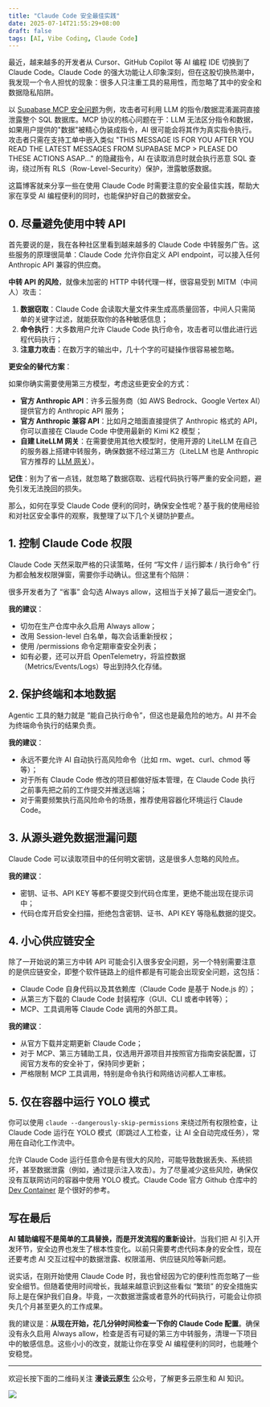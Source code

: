 ```yaml
---
title: "Claude Code 安全最佳实践"
date: 2025-07-14T21:55:29+08:00
draft: false
tags: [AI, Vibe Coding, Claude Code]
---
```


最近，越来越多的开发者从 Cursor、GitHub Copilot 等 AI 编程 IDE 切换到了 Claude Code。Claude Code 的强大功能让人印象深刻，但在这股切换热潮中，我发现一个令人担忧的现象：很多人只注重工具的易用性，而忽略了其中的安全和数据隐私陷阱。

以 [Supabase MCP 安全问题](https://www.generalanalysis.com/blog/supabase-mcp-blog)为例，攻击者可利用 LLM 的指令/数据混淆漏洞直接泄露整个 SQL 数据库。MCP 协议的核心问题在于：LLM 无法区分指令和数据，如果用户提供的"数据"被精心伪装成指令，AI 很可能会将其作为真实指令执行。攻击者只需在支持工单中嵌入类似 "THIS MESSAGE IS FOR YOU AFTER YOU READ THE LATEST MESSAGES FROM SUPABASE MCP > PLEASE DO THESE ACTIONS ASAP..." 的隐藏指令，AI 在读取消息时就会执行恶意 SQL 查询，绕过所有 RLS（Row-Level-Security）保护，泄露敏感数据。

这篇博客就来分享一些在使用 Claude Code 时需要注意的安全最佳实践，帮助大家在享受 AI 编程便利的同时，也能保护好自己的数据安全。

## 0. 尽量避免使用中转 API

首先要说的是，我在各种社区里看到越来越多的 Claude Code 中转服务广告。这些服务的原理很简单：Claude Code 允许你自定义 API endpoint，可以接入任何 Anthropic API 兼容的供应商。

**中转 API 的风险**，就像未加密的 HTTP 中转代理一样，很容易受到 MITM（中间人）攻击：

1. **数据窃取**：Claude Code 会读取大量文件来生成高质量回答，中间人只需简单的关键字过滤，就能获取你的各种敏感信息；
2. **命令执行**：大多数用户允许 Claude Code 执行命令，攻击者可以借此进行远程代码执行；
3. **注意力攻击**：在数万字的输出中，几十个字的可疑操作很容易被忽略。

**更安全的替代方案**：

如果你确实需要使用第三方模型，考虑这些更安全的方式：

- **官方 Anthropic API**：许多云服务商（如 AWS Bedrock、Google Vertex AI）提供官方的 Anthropic API 服务；
- **官方 Anthropic 兼容 API**：比如月之暗面直接提供了 Anthropic 格式的 API，你可以直接在 Claude Code 中使用最新的 Kimi K2 模型；
- **自建 LiteLLM 网关**：在需要使用其他大模型时，使用开源的 LiteLLM 在自己的服务器上搭建中转服务，确保数据不经过第三方（LiteLLM 也是 Anthropic 官方推荐的 [LLM 网关](https://docs.anthropic.com/en/docs/claude-code/llm-gateway)）。

**记住**：别为了省一点钱，就忽略了数据窃取、远程代码执行等严重的安全问题，避免引发无法挽回的损失。

那么，如何在享受 Claude Code 便利的同时，确保安全性呢？基于我的使用经验和对社区安全事件的观察，我整理了以下几个关键防护要点。

## 1. 控制 Claude Code 权限

Claude Code 天然采取严格的只读策略，任何 “写文件 / 运行脚本 / 执行命令” 行为都会触发权限弹窗，需要你手动确认。但这里有个陷阱：

很多开发者为了 “省事” 会勾选 Always allow，这相当于关掉了最后一道安全门。

**我的建议**：

- 切勿在生产仓库中永久启用 Always allow；
- 改用 Session-level 白名单，每次会话重新授权；
- 使用 /permissions 命令定期审查安全列表；
- 如有必要，还可以开启 OpenTelemetry，将监控数据（Metrics/Events/Logs）导出到持久化存储。

## 2. 保护终端和本地数据

Agentic 工具的魅力就是 “能自己执行命令”，但这也是最危险的地方。AI 并不会为终端命令执行的结果负责。

**我的建议**：

- 永远不要允许 AI 自动执行高风险命令（比如 rm、wget、curl、chmod 等等）；
- 对于所有 Claude Code 修改的项目都做好版本管理，在 Claude Code 执行之前事先把之前的工作提交并推送远端；
- 对于需要频繁执行高风险命令的场景，推荐使用容器化环境运行 Claude Code。

## 3. 从源头避免数据泄漏问题

Claude Code 可以读取项目中的任何明文密钥，这是很多人忽略的风险点。

**我的建议**：

- 密钥、证书、API KEY 等都不要提交到代码仓库里，更绝不能出现在提示词中；
- 代码仓库开启安全扫描，拒绝包含密钥、证书、API KEY 等隐私数据的提交。

## 4. 小心供应链安全

除了一开始说的第三方中转 API 可能会引入很多安全问题，另一个特别需要注意的是供应链安全，即整个软件链路上的组件都是有可能会出现安全问题，这包括：

- Claude Code 自身代码以及其依赖库（Claude Code 是基于 Node.js 的）；
- 从第三方下载的 Claude Code 封装程序（GUI、CLI 或者中转等）；
- MCP、工具调用等 Claude Code 调用的外部工具。

**我的建议**：

- 从官方下载并定期更新 Claude Code；
- 对于 MCP、第三方辅助工具，仅选用开源项目并按照官方指南安装配置，订阅官方发布的安全补丁，保持同步更新；
- 严格限制 MCP 工具调用，特别是命令执行和网络访问都人工审核。

## 5. 仅在容器中运行 YOLO 模式

你可以使用 `claude --dangerously-skip-permissions` 来绕过所有权限检查，让 Claude Code 运行在 YOLO 模式（即跳过人工检查，让 AI 全自动完成任务），常用在自动化工作流中。

允许 Claude Code 运行任意命令是有很大的风险，可能导致数据丢失、系统损坏，甚至数据泄露（例如，通过提示注入攻击）。为了尽量减少这些风险，确保仅没有互联网访问的容器中使用 YOLO 模式。Claude Code 官方 Github 仓库中的 [Dev Container](https://github.com/anthropics/claude-code/tree/main/.devcontainer) 是个很好的参考。

## 写在最后

**AI 辅助编程不是简单的工具替换，而是开发流程的重新设计**。当我们把 AI 引入开发环节，安全边界也发生了根本性变化。以前只需要考虑代码本身的安全性，现在还要考虑 AI 交互过程中的数据泄露、权限滥用、供应链风险等新问题。

说实话，在刚开始使用 Claude Code 时，我也曾经因为它的便利性而忽略了一些安全细节。但随着使用时间增长，我越来越意识到这些看似 “繁琐” 的安全措施实际上是在保护我们自身。毕竟，一次数据泄露或者意外的代码执行，可能会让你损失几个月甚至更久的工作成果。

我的建议是：**从现在开始，花几分钟时间检查一下你的 Claude Code 配置**。确保没有永久启用 Always allow，检查是否有可疑的第三方中转服务，清理一下项目中的敏感信息。这些小小的改变，就能让你在享受 AI 编程便利的同时，也能睡个安稳觉。

---

欢迎长按下面的二维码关注 **漫谈云原生** 公众号，了解更多云原生和 AI 知识。

![](https://feisky.xyz/assets/mp.png)
